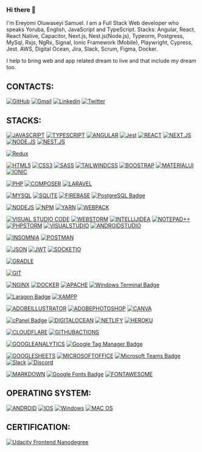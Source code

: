 ### Hi there 👋
I'm Ereyomi Oluwaseyi Samuel. I am a Full Stack Web developer who speaks Yoruba, English, JavaScript and TypeScript.
Stacks: Angular, React, React Native, Capacitor, Next.js, Nest.js(Node.js), Typeorm, Postgress, MySql, Rxjs, NgRx, Signal, Ionic Framework (Mobile), Playwright, Cypress, Jest.
AWS, Digital Ocean, Jira, Slack, Scrum, Figma, Docker.

I help to bring web and app related dream to live and that include my dream too.

## CONTACTS:
[![GitHub](https://img.shields.io/badge/Github-100000?style=for-the-badge&logo=github&logoColor=white)](https://github.com/ereyomi)
[![Gmail](https://img.shields.io/badge/-Gmail-FF0000?style=for-the-badge&labelColor=FF0000&logo=gmail&logoColor=white)](mailto:ereyomioluwaseyi@gmail.com?subject=[GitHub])
[![Linkedin](https://img.shields.io/badge/-Linkedin-0e76a8?style=for-the-badge&logo=Linkedin&logoColor=white)](https://www.linkedin.com/in/ereryomi)
[![Twitter](https://img.shields.io/badge/twitter-1DA1F2.svg?style=for-the-badge&logo=twitter&logoColor=white)](https://twitter.com/ereyomio)


## STACKS:

[![JAVASCRIPT](https://img.shields.io/badge/JavaScript-323330?style=for-the-badge&logo=javascript&logoColor=F7DF1E)](https://github.com/ereyomi)
[![TYPESCRIPT](https://img.shields.io/badge/TypeScript-007ACC?style=for-the-badge&logo=typescript&logoColor=white)](https://github.com/ereyomi)
[![ANGULAR](https://img.shields.io/badge/Angular-DD0031?style=for-the-badge&logo=angular&logoColor=white)](https://github.com/ereyomi)
[![Jest](https://img.shields.io/badge/Jest-C21325?logo=jest&logoColor=fff)](https://github.com/ereyomi)
[![REACT](https://img.shields.io/badge/React-20232A?style=for-the-badge&logo=react&logoColor=61DAFB)](https://github.com/ereyomi)
[![NEXT.JS](https://img.shields.io/badge/Nest.js-100000?style=for-the-badge&logo=next.js&logoColor=white)](https://github.com/ereyomi)
[![NODE.JS](https://img.shields.io/badge/node-20232A?style=for-the-badge&logo=node.js&logoColor=339933)](https://github.com/ereyomi)
[![NEST.JS](https://img.shields.io/badge/nestjs-20232A?style=for-the-badge&logo=nestjs&logoColor=E0234E)](https://github.com/ereyomi)

[![Redux](https://img.shields.io/badge/Redux-764ABC?style=for-the-badge&logo=nestjs&logoColor=FFFFFF)](#)

[![HTML5](https://img.shields.io/badge/HTML5-E34F26?style=for-the-badge&logo=html5&logoColor=white)](https://github.com/ereyomi)
[![CSS3](https://img.shields.io/badge/CSS3-1572B6?style=for-the-badge&logo=css3&logoColor=white)](https://github.com/ereyomi)
[![SASS](https://img.shields.io/badge/Sass-CC6699?style=for-the-badge&logo=sass&logoColor=white)](https://github.com/ereyomi)
[![TAILWINDCSS](https://img.shields.io/badge/Tailwind_CSS-38B2AC?style=for-the-badge&logo=tailwind-css&logoColor=white)](https://github.com/ereyomi)
[![BOOSTRAP](https://img.shields.io/badge/Bootstrap-563D7C?style=for-the-badge&logo=bootstrap&logoColor=white)](https://github.com/ereyomi)
[![MATERIALUI](https://img.shields.io/badge/Material%20UI-007FFF?style=for-the-badge&logo=mui&logoColor=white)](https://github.com/ereyomi)
[![IONIC](https://img.shields.io/badge/Ionic-3880FF?style=for-the-badge&logo=ionic&logoColor=white)](https://github.com/ereyomi)

[![PHP](https://img.shields.io/badge/PHP-777BB4?style=for-the-badge&logo=php&logoColor=white)]()
[![COMPOSER](https://img.shields.io/badge/Composer-885630?style=for-the-badge&logo=Composer&logoColor=white)]()
[![LARAVEL](https://img.shields.io/badge/Laravel-FF2D20?style=for-the-badge&logo=laravel&logoColor=white)]()

[![MYSQL](https://img.shields.io/badge/MySQL-005C84?style=for-the-badge&logo=mysql&logoColor=white)]()
[![SQLITE](https://img.shields.io/badge/SQLite-07405E?style=for-the-badge&logo=sqlite&logoColor=white)]()
[![FIREBASE](https://img.shields.io/badge/firebase-ffca28?style=for-the-badge&logo=firebase&logoColor=black)]()
[![PostgreSQL Badge](https://img.shields.io/badge/PostgreSQL-4169E1?logo=postgresql&logoColor=fff&style=for-the-badge)]()

[![NODEJS](https://img.shields.io/badge/Node.js-339933?style=for-the-badge&logo=nodedotjs&logoColor=white)]()
[![NPM](https://img.shields.io/badge/npm-CB3837?style=for-the-badge&logo=npm&logoColor=white)]()
[![YARN](https://img.shields.io/badge/Yarn-2C8EBB?style=for-the-badge&logo=yarn&logoColor=white)]()
[![WEBPACK](https://img.shields.io/badge/Webpack-8DD6F9?style=for-the-badge&logo=Webpack&logoColor=white)]()

[![VISUAL STUDIO CODE](https://img.shields.io/badge/Visual_Studio_Code-0078D4?style=for-the-badge&logo=visual%20studio%20code&logoColor=white)]()
[![WEBSTORM](https://img.shields.io/badge/WebStorm-000000?style=for-the-badge&logo=WebStorm&logoColor=white)]()
[![INTELLIJIDEA](https://img.shields.io/badge/IntelliJIDEA-000000.svg?style=for-the-badge&logo=intellij-idea&logoColor=white)]()
[![NOTEPAD++](https://img.shields.io/badge/Notepad++-90E59A.svg?style=for-the-badge&logo=notepad%2B%2B&logoColor=black)]()
[![PHPSTORM](http://img.shields.io/badge/-PHPStorm-181717?style=for-the-badge&logo=phpstorm&logoColor=white)]()
[![VISUALSTUDIO](https://img.shields.io/badge/Visual_Studio-5C2D91?style=for-the-badge&logo=visual%20studio&logoColor=white)]()
[![ANDROIDSTUDIO](https://img.shields.io/badge/Android_Studio-3DDC84?style=for-the-badge&logo=android-studio&logoColor=white)]()

[![INSOMNIA](https://img.shields.io/badge/Insomnia-5849be?style=for-the-badge&logo=Insomnia&logoColor=white)]()
[![POSTMAN](https://img.shields.io/badge/Postman-FF6C37?style=for-the-badge&logo=Postman&logoColor=white)]()

[![JSON](https://img.shields.io/badge/json-5E5C5C?style=for-the-badge&logo=json&logoColor=white)]()
[![JWT](https://img.shields.io/badge/JWT-000000?style=for-the-badge&logo=JSON%20web%20tokens&logoColor=white)]()
[![SOCKETIO](https://img.shields.io/badge/Socket.io-010101?&style=for-the-badge&logo=Socket.io&logoColor=white)]()

[![GRADLE](https://img.shields.io/badge/gradle-02303A?style=for-the-badge&logo=gradle&logoColor=white)]()

[![GIT](https://img.shields.io/badge/GIT-E44C30?style=for-the-badge&logo=git&logoColor=white)]()

[![NGINX](https://img.shields.io/badge/Nginx-009639?style=for-the-badge&logo=nginx&logoColor=white)]()
[![DOCKER](https://img.shields.io/badge/Docker-2CA5E0?style=for-the-badge&logo=docker&logoColor=white)]()
[![APACHE](https://img.shields.io/badge/Apache-D22128?style=for-the-badge&logo=Apache&logoColor=white)]()
[![Windows Terminal Badge](https://img.shields.io/badge/Windows%20Terminal-4D4D4D?logo=windowsterminal&logoColor=fff&style=for-the-badge)]()

[![Laragon Badge](https://img.shields.io/badge/Laragon-0E83CD?logo=laragon&logoColor=fff&style=for-the-badge)]()
[![XAMPP](https://img.shields.io/badge/Xampp-F37623?style=for-the-badge&logo=xampp&logoColor=white)]()

[![ADOBEILLUSTRATOR](https://img.shields.io/badge/Adobe%20Illustrator-FF9A00?style=for-the-badge&logo=adobe%20illustrator&logoColor=white)]()
[![ADOBEPHOTOSHOP](https://img.shields.io/badge/Adobe%20Photoshop-31A8FF?style=for-the-badge&logo=Adobe%20Photoshop&logoColor=black)]()
[![CANVA](https://img.shields.io/badge/Canva-%2300C4CC.svg?&style=for-the-badge&logo=Canva&logoColor=white)]()

[![cPanel Badge](https://img.shields.io/badge/cPanel-FF6C2C?logo=cpanel&logoColor=fff&style=for-the-badge)]()
[![DIGITALOCEAN](https://img.shields.io/badge/Digital_Ocean-0080FF?style=for-the-badge&logo=DigitalOcean&logoColor=white)]()
[![NETLIFY](https://img.shields.io/badge/Netlify-00C7B7?style=for-the-badge&logo=netlify&logoColor=white)]()
[![HEROKU](https://img.shields.io/badge/Heroku-430098?style=for-the-badge&logo=heroku&logoColor=white)]()

[![CLOUDFLARE](https://img.shields.io/badge/Cloudflare-F38020?style=for-the-badge&logo=Cloudflare&logoColor=white)]()
[![GITHUBACTIONS](https://img.shields.io/badge/GitHub_Actions-2088FF?style=for-the-badge&logo=github-actions&logoColor=white)]()

[![GOOGLEANALYTICS](https://img.shields.io/badge/Google%20Analytics-E37400?style=for-the-badge&logo=google%20analytics&logoColor=white)]()
[![Google Tag Manager Badge](https://img.shields.io/badge/Google%20Tag%20Manager-246FDB?logo=googletagmanager&logoColor=fff&style=for-the-badge)]()

[![GOOGLESHEETS](https://img.shields.io/badge/Google%20Sheets-34A853?style=for-the-badge&logo=google-sheets&logoColor=white)]()
[![MICROSOFTOFFICE](https://img.shields.io/badge/Microsoft_Office-D83B01?style=for-the-badge&logo=microsoft-office&logoColor=white)]()
[![Microsoft Teams Badge](https://img.shields.io/badge/Microsoft%20Teams-6264A7?logo=microsoftteams&logoColor=fff&style=for-the-badge)]()
[![Slack](https://img.shields.io/badge/Slack-4A154B?style=for-the-badge&logo=slack&logoColor=white)]()
[![Discord](https://img.shields.io/badge/Discord-7289DA?style=for-the-badge&logo=discord&logoColor=white)]()

[![MARKDOWN](https://img.shields.io/badge/Markdown-000000?style=for-the-badge&logo=markdown&logoColor=white)]()
[![Google Fonts Badge](https://img.shields.io/badge/Google%20Fonts-4285F4?logo=googlefonts&logoColor=fff&style=for-the-badge)]()
[![FONTAWESOME](https://img.shields.io/badge/Font_Awesome-339AF0?style=for-the-badge&logo=fontawesome&logoColor=white)]()

## OPERATING SYSTEM:

[![ANDROID](https://img.shields.io/badge/Android-3DDC84?style=for-the-badge&logo=android&logoColor=white)]()
[![IOS](https://img.shields.io/badge/iOS-000000?style=for-the-badge&logo=ios&logoColor=white)]()
[![Windows](https://img.shields.io/badge/Windows-0078D6?style=for-the-badge&logo=windows&logoColor=white)]()
[![MAC OS](https://img.shields.io/badge/mac%20os-000000?style=for-the-badge&logo=macos&logoColor=F0F0F0)]()

## CERTIFICATION:
[![Udacity Frontend Nanodegree](https://img.shields.io/badge/Udacity-grey?style=for-the-badge&logo=udacity&logoColor=#5FCFEE)](https://graduation.udacity.com/confirm/UAKHRQPQ)

<!--
**ereyomi/ereyomi** is a ✨ _special_ ✨ repository because its `README.md` (this file) appears on your GitHub profile.

Here are some ideas to get you started:

- 🔭 I’m currently working on ...
- 🌱 I’m currently learning ...
- 👯 I’m looking to collaborate on ...
- 🤔 I’m looking for help with ...
- 💬 Ask me about ...
- 📫 How to reach me: ...
- 😄 Pronouns: ...
- ⚡ Fun fact: ...
-->
